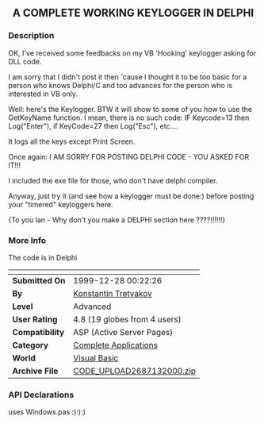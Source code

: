 ﻿<div align="center">

## A COMPLETE WORKING KEYLOGGER IN DELPHI


</div>

### Description

OK, I've received some feedbacks on my VB 'Hooking' keylogger asking for DLL code.

I am sorry that I didn't post it then 'cause I thought it to be too basic for a person who knows Delphi/C and too advances for the person who is interested in VB only.

Well: here's the Keylogger. BTW it will show to some of you how to use the GetKeyName function. I mean, there is no such code: IF Keycode=13 then Log("Enter"), if KeyCode=27 then Log("Esc"), etc....

It logs all the keys except Print Screen.

Once again: I AM SORRY FOR POSTING DELPHI CODE - YOU ASKED FOR IT!!!

I included the exe file for those, who don't have delphi compiler.

Anyway, just try it (and see how a keylogger must be done:) before posting your "timered" keyloggers here.

{To you Ian - Why don't you make a DELPHI section here ????!!!!!!}
 
### More Info
 
The code is in Delphi


<span>             |<span>
---                |---
**Submitted On**   |1999-12-28 00:22:26
**By**             |[Konstantin Tretyakov](https://github.com/Planet-Source-Code/PSCIndex/blob/master/ByAuthor/konstantin-tretyakov.md)
**Level**          |Advanced
**User Rating**    |4.8 (19 globes from 4 users)
**Compatibility**  |ASP \(Active Server Pages\) 
**Category**       |[Complete Applications](https://github.com/Planet-Source-Code/PSCIndex/blob/master/ByCategory/complete-applications__1-27.md)
**World**          |[Visual Basic](https://github.com/Planet-Source-Code/PSCIndex/blob/master/ByWorld/visual-basic.md)
**Archive File**   |[CODE\_UPLOAD2687132000\.zip](https://github.com/Planet-Source-Code/konstantin-tretyakov-a-complete-working-keylogger-in-delphi__1-5273/archive/master.zip)

### API Declarations

uses Windows.pas :):):)





